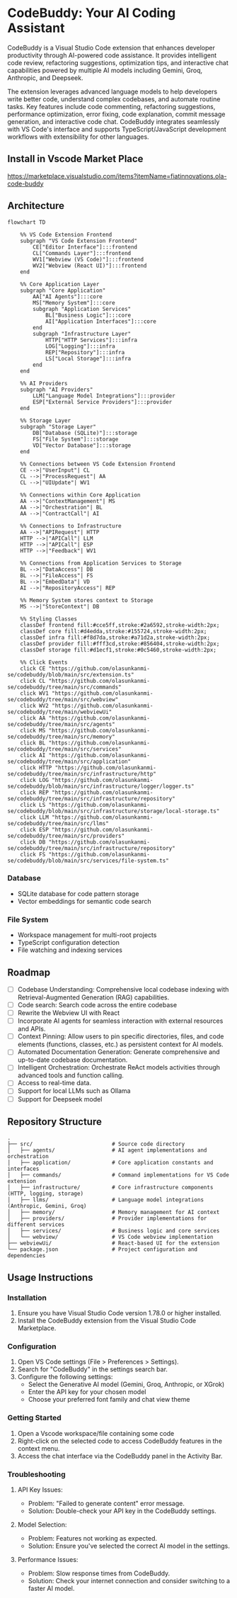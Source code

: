 # CodeBuddy: Your AI Coding Assistant

CodeBuddy is a Visual Studio Code extension that enhances developer productivity through AI-powered code assistance. It provides intelligent code review, refactoring suggestions, optimization tips, and interactive chat capabilities powered by multiple AI models including Gemini, Groq, Anthropic, and Deepseek.

The extension leverages advanced language models to help developers write better code, understand complex codebases, and automate routine tasks. Key features include code commenting, refactoring suggestions, performance optimization, error fixing, code explanation, commit message generation, and interactive code chat. CodeBuddy integrates seamlessly with VS Code's interface and supports TypeScript/JavaScript development workflows with extensibility for other languages.

## Install in Vscode Market Place

https://marketplace.visualstudio.com/items?itemName=fiatinnovations.ola-code-buddy

## Architecture

```mermaid
flowchart TD

    %% VS Code Extension Frontend
    subgraph "VS Code Extension Frontend"
        CE["Editor Interface"]:::frontend
        CL["Commands Layer"]:::frontend
        WV1["Webview (VS Code)"]:::frontend
        WV2["Webview (React UI)"]:::frontend
    end

    %% Core Application Layer
    subgraph "Core Application"
        AA["AI Agents"]:::core
        MS["Memory System"]:::core
        subgraph "Application Services"
            BL["Business Logic"]:::core
            AI["Application Interfaces"]:::core
        end
        subgraph "Infrastructure Layer"
            HTTP["HTTP Services"]:::infra
            LOG["Logging"]:::infra
            REP["Repository"]:::infra
            LS["Local Storage"]:::infra
        end
    end

    %% AI Providers
    subgraph "AI Providers"
        LLM["Language Model Integrations"]:::provider
        ESP["External Service Providers"]:::provider
    end

    %% Storage Layer
    subgraph "Storage Layer"
        DB["Database (SQLite)"]:::storage
        FS["File System"]:::storage
        VD["Vector Database"]:::storage
    end

    %% Connections between VS Code Extension Frontend
    CE -->|"UserInput"| CL
    CL -->|"ProcessRequest"| AA
    CL -->|"UIUpdate"| WV1

    %% Connections within Core Application
    AA -->|"ContextManagement"| MS
    AA -->|"Orchestration"| BL
    AA -->|"ContractCall"| AI

    %% Connections to Infrastructure
    AA -->|"APIRequest"| HTTP
    HTTP -->|"APICall"| LLM
    HTTP -->|"APICall"| ESP
    HTTP -->|"Feedback"| WV1

    %% Connections from Application Services to Storage
    BL -->|"DataAccess"| DB
    BL -->|"FileAccess"| FS
    BL -->|"EmbedData"| VD
    AI -->|"RepositoryAccess"| REP

    %% Memory System stores context to Storage
    MS -->|"StoreContext"| DB

    %% Styling Classes
    classDef frontend fill:#cce5ff,stroke:#2a6592,stroke-width:2px;
    classDef core fill:#d4edda,stroke:#155724,stroke-width:2px;
    classDef infra fill:#f8d7da,stroke:#a71d2a,stroke-width:2px;
    classDef provider fill:#fff3cd,stroke:#856404,stroke-width:2px;
    classDef storage fill:#d1ecf1,stroke:#0c5460,stroke-width:2px;

    %% Click Events
    click CE "https://github.com/olasunkanmi-se/codebuddy/blob/main/src/extension.ts"
    click CL "https://github.com/olasunkanmi-se/codebuddy/tree/main/src/commands"
    click WV1 "https://github.com/olasunkanmi-se/codebuddy/tree/main/src/webview"
    click WV2 "https://github.com/olasunkanmi-se/codebuddy/tree/main/webviewUi"
    click AA "https://github.com/olasunkanmi-se/codebuddy/tree/main/src/agents"
    click MS "https://github.com/olasunkanmi-se/codebuddy/tree/main/src/memory"
    click BL "https://github.com/olasunkanmi-se/codebuddy/tree/main/src/services"
    click AI "https://github.com/olasunkanmi-se/codebuddy/tree/main/src/application"
    click HTTP "https://github.com/olasunkanmi-se/codebuddy/tree/main/src/infrastructure/http"
    click LOG "https://github.com/olasunkanmi-se/codebuddy/blob/main/src/infrastructure/logger/logger.ts"
    click REP "https://github.com/olasunkanmi-se/codebuddy/tree/main/src/infrastructure/repository"
    click LS "https://github.com/olasunkanmi-se/codebuddy/blob/main/src/infrastructure/storage/local-storage.ts"
    click LLM "https://github.com/olasunkanmi-se/codebuddy/tree/main/src/llms"
    click ESP "https://github.com/olasunkanmi-se/codebuddy/tree/main/src/providers"
    click DB "https://github.com/olasunkanmi-se/codebuddy/tree/main/src/infrastructure/repository"
    click FS "https://github.com/olasunkanmi-se/codebuddy/blob/main/src/services/file-system.ts"
```

### Database

- SQLite database for code pattern storage
- Vector embeddings for semantic code search

### File System

- Workspace management for multi-root projects
- TypeScript configuration detection
- File watching and indexing services

## Roadmap

- [ ] Codebase Understanding: Comprehensive local codebase indexing with Retrieval-Augmented Generation (RAG) capabilities.
- [ ] Code search: Search code across the entire codebase
- [ ] Rewrite the Webview UI with React
- [ ] Incorporate AI agents for seamless interaction with external resources and APIs.
- [ ] Context Pinning: Allow users to pin specific directories, files, and code elements (functions, classes, etc.) as persistent context for AI models.
- [ ] Automated Documentation Generation: Generate comprehensive and up-to-date codebase documentation.
- [ ] Intelligent Orchestration: Orchestrate ReAct models activities through advanced tools and function calling.
- [ ] Access to real-time data.
- [ ] Support for local LLMs such as Ollama
- [ ] Support for Deepseek model

## Repository Structure

```
.
├── src/                         # Source code directory
│   ├── agents/                  # AI agent implementations and orchestration
│   ├── application/             # Core application constants and interfaces
│   ├── commands/                # Command implementations for VS Code extension
│   ├── infrastructure/          # Core infrastructure components (HTTP, logging, storage)
│   ├── llms/                    # Language model integrations (Anthropic, Gemini, Groq)
│   ├── memory/                  # Memory management for AI context
│   ├── providers/               # Provider implementations for different services
│   ├── services/                # Business logic and core services
│   └── webview/                 # VS Code webview implementation
├── webviewUi/                   # React-based UI for the extension
└── package.json                 # Project configuration and dependencies
```

## Usage Instructions

### Installation

1. Ensure you have Visual Studio Code version 1.78.0 or higher installed.
2. Install the CodeBuddy extension from the Visual Studio Code Marketplace.

### Configuration

1. Open VS Code settings (File > Preferences > Settings).
2. Search for "CodeBuddy" in the settings search bar.
3. Configure the following settings:
   - Select the Generative AI model (Gemini, Groq, Anthropic, or XGrok)
   - Enter the API key for your chosen model
   - Choose your preferred font family and chat view theme

### Getting Started

1. Open a Vscode workspace/file containing some code
2. Right-click on the selected code to access CodeBuddy features in the context menu.
3. Access the chat interface via the CodeBuddy panel in the Activity Bar.

### Troubleshooting

1. API Key Issues:

   - Problem: "Failed to generate content" error message.
   - Solution: Double-check your API key in the CodeBuddy settings.

2. Model Selection:

   - Problem: Features not working as expected.
   - Solution: Ensure you've selected the correct AI model in the settings.

3. Performance Issues:
   - Problem: Slow response times from CodeBuddy.
   - Solution: Check your internet connection and consider switching to a faster AI model.
